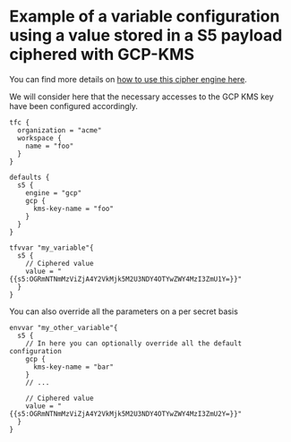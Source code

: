 # Example of a variable configuration using a value stored in a S5 payload ciphered with GCP-KMS

You can find more details on [how to use this cipher engine here](https://github.com/mvisonneau/s5/blob/main/examples/gcp-kms.md).

We will consider here that the necessary accesses to the GCP KMS key have been configured accordingly.

```hcl
tfc {
  organization = "acme"
  workspace {
    name = "foo"
  }
}

defaults {
  s5 {
    engine = "gcp"
    gcp {
      kms-key-name = "foo"
    }
  }
}

tfvvar "my_variable"{
  s5 {
    // Ciphered value
    value = "{{s5:OGRmNTNmMzViZjA4Y2VkMjk5M2U3NDY4OTYwZWY4MzI3ZmU1Y=}}"
  }
}
```

You can also override all the parameters on a per secret basis

```hcl
envvar "my_other_variable"{
  s5 {
    // In here you can optionally override all the default configuration
    gcp {
      kms-key-name = "bar"
    }
    // ...

    // Ciphered value
    value = "{{s5:OGRmNTNmMzViZjA4Y2VkMjk5M2U3NDY4OTYwZWY4MzI3ZmU2Y=}}"
  }
}
```
